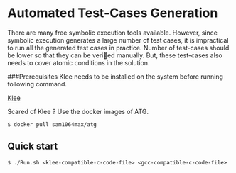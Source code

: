 # Automated Test-Cases Generation

There are many free symbolic execution tools available. However, since symbolic execution generates
a large number of test cases, it is impractical to run all the generated test cases in practice. Number of
test-cases should be lower so that they can be veried manually. But, these test-cases also needs to cover
atomic conditions in the solution.

###Prerequisites
Klee needs to be installed on the system before running following command.

[Klee](http://klee.github.io/getting-started/)

Scared of Klee ? Use the docker images of ATG.

```
$ docker pull sam1064max/atg
```

## Quick start

```
$ ./Run.sh <klee-compatible-c-code-file> <gcc-compatible-c-code-file>
```
